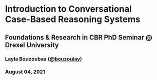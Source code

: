 # Introduction to Conversational Case-Based Reasoning Systems
## Foundations & Research in CBR PhD Seminar @ Drexel University 
### Layla Bouzoubaa ([@bouzoulay](https://twitter.com/Bouzoulay))
### August 04, 2021
